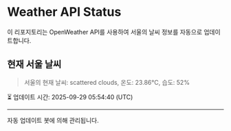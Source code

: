 
# Weather API Status

이 리포지토리는 OpenWeather API를 사용하여 서울의 날씨 정보를 자동으로 업데이트합니다.

## 현재 서울 날씨
> 서울의 현재 날씨: scattered clouds, 온도: 23.86°C, 습도: 52%

⏳ 업데이트 시간: 2025-09-29 05:54:40 (UTC)

---
자동 업데이트 봇에 의해 관리됩니다.
